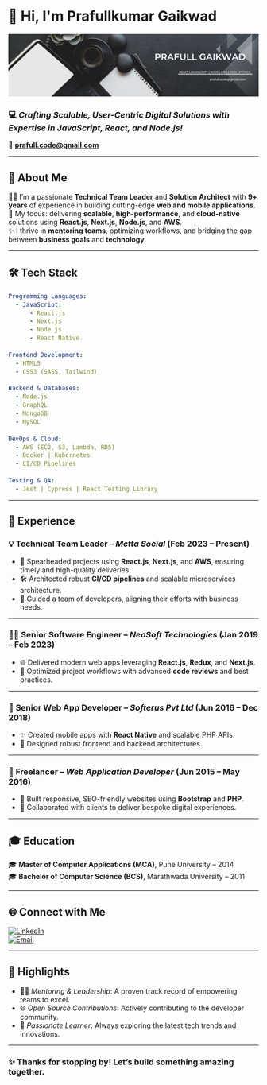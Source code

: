 
# 🌟 Hi, I'm **Prafullkumar Gaikwad**  

![Banner](./banner_github.png)  

### 💻 *Crafting Scalable, User-Centric Digital Solutions with Expertise in JavaScript, React, and Node.js!*  

📧 **[prafull.code@gmail.com](mailto:prafull.code@gmail.com)**  

---

## 🚀 About Me  

👨‍💻 I’m a passionate **Technical Team Leader** and **Solution Architect** with **9+ years** of experience in building cutting-edge **web and mobile applications**.  
🎯 My focus: delivering **scalable**, **high-performance**, and **cloud-native** solutions using **React.js**, **Next.js**, **Node.js**, and **AWS**.  
✨ I thrive in **mentoring teams**, optimizing workflows, and bridging the gap between **business goals** and **technology**.

---

## 🛠️ Tech Stack  

```yaml
Programming Languages: 
  - JavaScript:
      - React.js
      - Next.js
      - Node.js
      - React Native

Frontend Development:
  - HTML5
  - CSS3 (SASS, Tailwind)

Backend & Databases: 
  - Node.js
  - GraphQL
  - MongoDB
  - MySQL

DevOps & Cloud: 
  - AWS (EC2, S3, Lambda, RDS)
  - Docker | Kubernetes
  - CI/CD Pipelines

Testing & QA: 
  - Jest | Cypress | React Testing Library
```

---

## 💼 Experience  

### 💡 **Technical Team Leader** – *Metta Social* (Feb 2023 – Present)  
- 🚀 Spearheaded projects using **React.js**, **Next.js**, and **AWS**, ensuring timely and high-quality deliveries.  
- 🛠️ Architected robust **CI/CD pipelines** and scalable microservices architecture.  
- 🎯 Guided a team of developers, aligning their efforts with business needs.  

---

### 👨‍💻 **Senior Software Engineer** – *NeoSoft Technologies* (Jan 2019 – Feb 2023)  
- 🌐 Delivered modern web apps leveraging **React.js**, **Redux**, and **Next.js**.  
- 🧹 Optimized project workflows with advanced **code reviews** and best practices.  

---

### 📱 **Senior Web App Developer** – *Softerus Pvt Ltd* (Jun 2016 – Dec 2018)  
- ✨ Created mobile apps with **React Native** and scalable PHP APIs.  
- 🔧 Designed robust frontend and backend architectures.  

---

### 🌟 **Freelancer** – *Web Application Developer* (Jun 2015 – May 2016)  
- 🎨 Built responsive, SEO-friendly websites using **Bootstrap** and **PHP**.  
- 🤝 Collaborated with clients to deliver bespoke digital experiences.  

---

## 🎓 Education  

🎓 **Master of Computer Applications (MCA)**, Pune University – 2014  
🎓 **Bachelor of Computer Science (BCS)**, Marathwada University – 2011  

---

## 🌐 Connect with Me  

[![LinkedIn](https://img.shields.io/badge/LinkedIn-Connect-blue?style=flat&logo=linkedin)](https://www.linkedin.com/in/prafull-gaikwad)  
[![Email](https://img.shields.io/badge/Email-Me-blue?style=flat&logo=gmail)](mailto:prafull.code@gmail.com)  



---

## 🌟 Highlights  

- 👨‍🏫 *Mentoring & Leadership*: A proven track record of empowering teams to excel.  
- 🌐 *Open Source Contributions*: Actively contributing to the developer community.  
- 🚀 *Passionate Learner*: Always exploring the latest tech trends and innovations.

---

### ✨ Thanks for stopping by! Let’s build something amazing together.  

